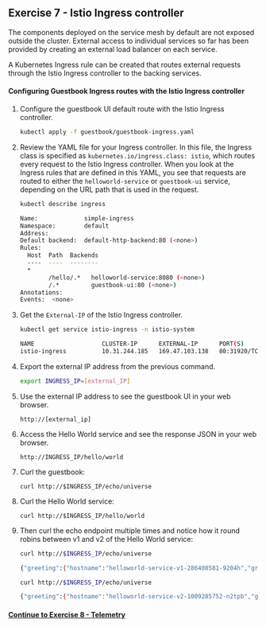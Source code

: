 ## Exercise 7 - Istio Ingress controller

The components deployed on the service mesh by default are not exposed outside the cluster. External access to individual services so far has been provided by creating an external load balancer on each service.

A Kubernetes Ingress rule can be created that routes external requests through the Istio Ingress controller to the backing services.

#### Configuring Guestbook Ingress routes with the Istio Ingress controller

1. Configure the guestbook UI default route with the Istio Ingress controller.

    ```sh
    kubectl apply -f guestbook/guestbook-ingress.yaml
    ```

2. Review the YAML file for your Ingress controller. In this file, the Ingress class is specified as `kubernetes.io/ingress.class: istio`, which routes every request to the Istio Ingress controller. When you look at the Ingress rules that are defined in this YAML, you see that requests are routed to either the `helloworld-service` or `guestbook-ui` service, depending on the URL path that is used in the request. 

    ```sh
    kubectl describe ingress

    Name:             simple-ingress
    Namespace:        default
    Address:          
    Default backend:  default-http-backend:80 (<none>)
    Rules:
      Host  Path  Backends
      ----  ----  --------
      *     
            /hello/.*   helloworld-service:8080 (<none>)
            /.*         guestbook-ui:80 (<none>)
    Annotations:
    Events:  <none>
    ```

3. Get the `External-IP` of the Istio Ingress controller.

    ```sh
    kubectl get service istio-ingress -n istio-system

    NAME                   CLUSTER-IP      EXTERNAL-IP      PORT(S)                       AGE
    istio-ingress          10.31.244.185   169.47.103.138   80:31920/TCP,443:32165/TCP    1h
    ```

3. Export the external IP address from the previous command.
   
    ```sh
    export INGRESS_IP=[external_IP]
    ```

4. Use the external IP address to see the guestbook UI in your web browser.
   ```
   http://[external_ip]
   ```
   
5. Access the Hello World service and see the response JSON in your web browser.
   ```
   http://INGRESS_IP/hello/world
   ```

6. Curl the guestbook:
    ```
    curl http://$INGRESS_IP/echo/universe
    ```

6. Curl the Hello World service:
    ```
    curl http://$INGRESS_IP/hello/world
    ```

7. Then curl the echo endpoint multiple times and notice how it round robins between v1 and v2 of the Hello World service:

    ```sh
    curl http://$INGRESS_IP/echo/universe

    {"greeting":{"hostname":"helloworld-service-v1-286408581-9204h","greeting":"Hello universe from helloworld-service-v1-286408581-9204h with 1.0","version":"1.0"},
    ```

    ```sh
    curl http://$INGRESS_IP/echo/universe

    {"greeting":{"hostname":"helloworld-service-v2-1009285752-n2tpb","greeting":"Hello universe from helloworld-service-v2-1009285752-n2tpb with 2.0","version":"2.0"}

    ```

#### [Continue to Exercise 8 - Telemetry](../exercise-8/README.md)
